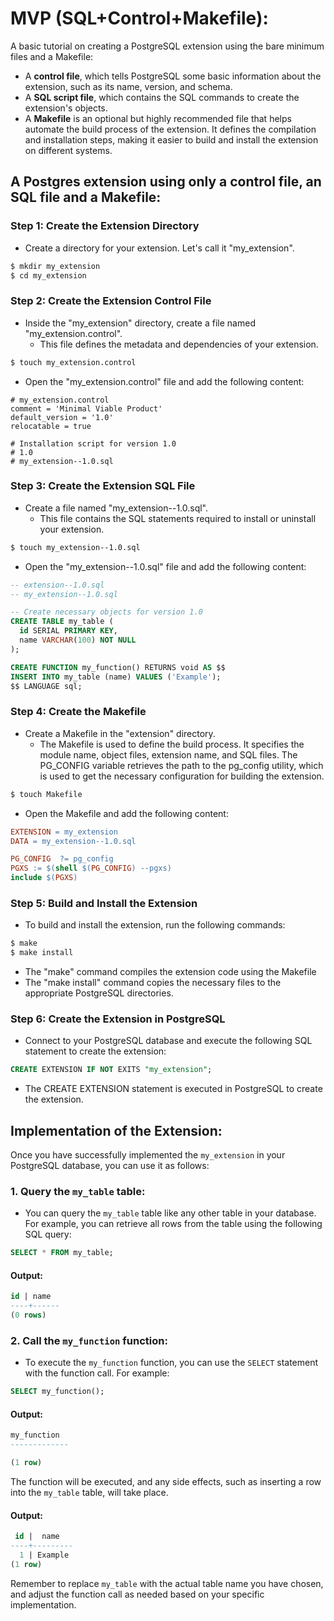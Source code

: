 # MVP (SQL+Control+Makefile):
A basic tutorial on creating a PostgreSQL extension using the bare minimum files and a Makefile:

- A **control file**, which tells PostgreSQL some basic information about the extension, such as its name, version, and schema.
- A **SQL script file**, which contains the SQL commands to create the extension's objects.
- A **Makefile** is an optional but highly recommended file that helps automate the build process of the extension. It defines the compilation and installation steps, making it easier to build and install the extension on different systems.

## A Postgres extension using only a control file, an SQL file and a Makefile:

### Step 1: Create the Extension Directory
- Create a directory for your extension. Let's call it "my_extension".

```bash
$ mkdir my_extension
$ cd my_extension
```

### Step 2: Create the Extension Control File
- Inside the "my_extension" directory, create a file named "my_extension.control". 
  - This file defines the metadata and dependencies of your extension.

```bash
$ touch my_extension.control
```

- Open the "my_extension.control" file and add the following content:

```control
# my_extension.control
comment = 'Minimal Viable Product'
default_version = '1.0'
relocatable = true

# Installation script for version 1.0
# 1.0
# my_extension--1.0.sql
```

### Step 3: Create the Extension SQL File
- Create a file named "my_extension--1.0.sql".
  - This file contains the SQL statements required to install or uninstall your extension.

```bash
$ touch my_extension--1.0.sql
```

- Open the "my_extension--1.0.sql" file and add the following content:

```sql
-- extension--1.0.sql
-- my_extension--1.0.sql

-- Create necessary objects for version 1.0
CREATE TABLE my_table (
  id SERIAL PRIMARY KEY,
  name VARCHAR(100) NOT NULL
);

CREATE FUNCTION my_function() RETURNS void AS $$
INSERT INTO my_table (name) VALUES ('Example');
$$ LANGUAGE sql;
```

### Step 4: Create the Makefile
- Create a Makefile in the "extension" directory. 
  - The Makefile is used to define the build process. It specifies the module name, object files, extension name, and SQL files. The PG_CONFIG variable retrieves the path to the pg_config utility, which is used to get the necessary configuration for building the extension.

```bash
$ touch Makefile
```
- Open the Makefile and add the following content:
<!--Problem: https://dba.stackexchange.com/questions/328624/makefile-issue-in-creating-postgres-extension
Had an issue with the make install command:
```makefile
DATA = my_extension--1.0.sql

PG_CONFIG  ?= pg_config
PGXS := $(shell $(PG_CONFIG) --pgxs)
include $(PGXS)
```
Solution: Makefile is lacking the entry `EXTENSION = my_extension`
Reason: That's why `make install` doesn't copy the `*.control` file, and that's why `CREATE EXTENSION` fails.-->

```makefile
EXTENSION = my_extension
DATA = my_extension--1.0.sql

PG_CONFIG  ?= pg_config
PGXS := $(shell $(PG_CONFIG) --pgxs)
include $(PGXS)
```

### Step 5: Build and Install the Extension
- To build and install the extension, run the following commands:

```bash
$ make
$ make install
```
- The "make" command compiles the extension code using the Makefile
- The "make install" command copies the necessary files to the appropriate PostgreSQL directories.

### Step 6: Create the Extension in PostgreSQL
- Connect to your PostgreSQL database and execute the following SQL statement to create the extension:

```sql
CREATE EXTENSION IF NOT EXITS "my_extension";
```
- The CREATE EXTENSION statement is executed in PostgreSQL to create the extension.

## Implementation of the Extension:
Once you have successfully implemented the `my_extension` in your PostgreSQL database, you can use it as follows:

### 1. Query the `my_table` table:
   - You can query the `my_table` table like any other table in your database. For example, you can retrieve all rows from the table using the following SQL query:
   ```sql
   SELECT * FROM my_table;
   ```
#### Output:
```sql
id | name
----+------
(0 rows)
```


### 2. Call the `my_function` function:
   - To execute the `my_function` function, you can use the `SELECT` statement with the function call. For example:
   ```sql
   SELECT my_function();
   ```
#### Output:
```sql
my_function
-------------

(1 row)
```

   The function will be executed, and any side effects, such as inserting a row into the `my_table` table, will take place.

#### Output:
```sql
 id |  name
----+---------
  1 | Example
(1 row)
```
Remember to replace `my_table` with the actual table name you have chosen, and adjust the function call as needed based on your specific implementation.

<!--
## Regression Testing:
-->
